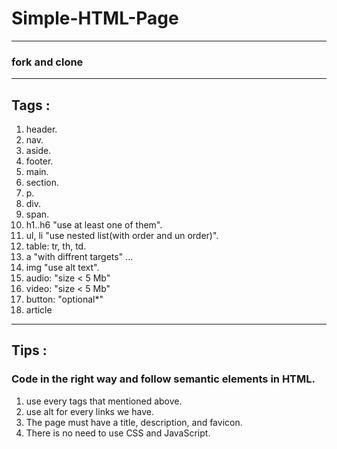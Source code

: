# Simple-HTML-Page

---

### fork and clone

---

## Tags :

1. header.
2. nav.
3. aside.
4. footer.
5. main.
6. section.
7. p.
8. div.
9. span.
10. h1..h6 "use at least one of them".
11. ul, li "use nested list(with order and un order)".
12. table: tr, th, td.
13. a "with diffrent targets" ...
14. img "use alt text".
15. audio: "size < 5 Mb"
16. video: "size < 5 Mb"
17. button: "optional\*"
18. article

---

## Tips :

### Code in the right way and follow semantic elements in HTML.

1. use every tags that mentioned above.
2. use alt for every links we have.
3. The page must have a title, description, and favicon.
4. There is no need to use CSS and JavaScript.

